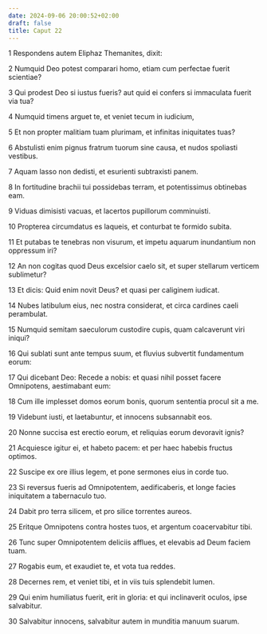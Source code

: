 ```yaml
---
date: 2024-09-06 20:00:52+02:00
draft: false
title: Caput 22
---
```





1 Respondens autem Eliphaz Themanites, dixit:

2 Numquid Deo potest comparari homo, etiam cum perfectae fuerit scientiae?

3 Qui prodest Deo si iustus fueris? aut quid ei confers si immaculata fuerit via tua?

4 Numquid timens arguet te, et veniet tecum in iudicium,

5 Et non propter malitiam tuam plurimam, et infinitas iniquitates tuas?

6 Abstulisti enim pignus fratrum tuorum sine causa, et nudos spoliasti vestibus.

7 Aquam lasso non dedisti, et esurienti subtraxisti panem.

8 In fortitudine brachii tui possidebas terram, et potentissimus obtinebas eam.

9 Viduas dimisisti vacuas, et lacertos pupillorum comminuisti.

10 Propterea circumdatus es laqueis, et conturbat te formido subita.

11 Et putabas te tenebras non visurum, et impetu aquarum inundantium non oppressum iri?

12 An non cogitas quod Deus excelsior caelo sit, et super stellarum verticem sublimetur?

13 Et dicis: Quid enim novit Deus? et quasi per caliginem iudicat.

14 Nubes latibulum eius, nec nostra considerat, et circa cardines caeli perambulat.

15 Numquid semitam saeculorum custodire cupis, quam calcaverunt viri iniqui?

16 Qui sublati sunt ante tempus suum, et fluvius subvertit fundamentum eorum:

17 Qui dicebant Deo: Recede a nobis: et quasi nihil posset facere Omnipotens, aestimabant eum:

18 Cum ille implesset domos eorum bonis, quorum sententia procul sit a me.

19 Videbunt iusti, et laetabuntur, et innocens subsannabit eos.

20 Nonne succisa est erectio eorum, et reliquias eorum devoravit ignis?

21 Acquiesce igitur ei, et habeto pacem: et per haec habebis fructus optimos.

22 Suscipe ex ore illius legem, et pone sermones eius in corde tuo.

23 Si reversus fueris ad Omnipotentem, aedificaberis, et longe facies iniquitatem a tabernaculo tuo.

24 Dabit pro terra silicem, et pro silice torrentes aureos.

25 Eritque Omnipotens contra hostes tuos, et argentum coacervabitur tibi.

26 Tunc super Omnipotentem deliciis afflues, et elevabis ad Deum faciem tuam.

27 Rogabis eum, et exaudiet te, et vota tua reddes.

28 Decernes rem, et veniet tibi, et in viis tuis splendebit lumen.

29 Qui enim humiliatus fuerit, erit in gloria: et qui inclinaverit oculos, ipse salvabitur.

30 Salvabitur innocens, salvabitur autem in munditia manuum suarum.


